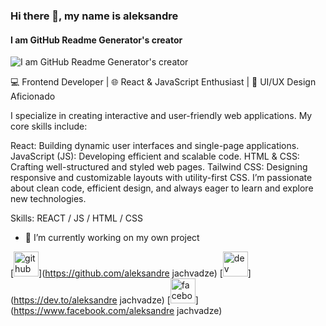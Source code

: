 ### Hi there 👋, my name is aleksandre
#### I am GitHub Readme Generator's creator
![I am GitHub Readme Generator's creator](https://media.dev.to/cdn-cgi/image/width=800%2Cheight=%2Cfit=scale-down%2Cgravity=auto%2Cformat=auto/https%3A%2F%2Fdev-to-uploads.s3.amazonaws.com%2Fi%2F9mtznxfpdeuq48ed1el8.gif)

💻 Frontend Developer | 🌐 React & JavaScript Enthusiast | 🎨 UI/UX Design Aficionado

I specialize in creating interactive and user-friendly web applications. My core skills include:

React: Building dynamic user interfaces and single-page applications.
JavaScript (JS): Developing efficient and scalable code.
HTML & CSS: Crafting well-structured and styled web pages.
Tailwind CSS: Designing responsive and customizable layouts with utility-first CSS.
I’m passionate about clean code, efficient design, and always eager to learn and explore new technologies.

Skills: REACT / JS / HTML / CSS

- 🔭 I’m currently working on my own project 


[<img src='https://cdn.jsdelivr.net/npm/simple-icons@3.0.1/icons/github.svg' alt='github' height='40'>](https://github.com/aleksandre jachvadze)  [<img src='https://cdn.jsdelivr.net/npm/simple-icons@3.0.1/icons/dev-dot-to.svg' alt='dev' height='40'>](https://dev.to/aleksandre jachvadze)  [<img src='https://cdn.jsdelivr.net/npm/simple-icons@3.0.1/icons/facebook.svg' alt='facebook' height='40'>](https://www.facebook.com/aleksandre jachvadze)  





